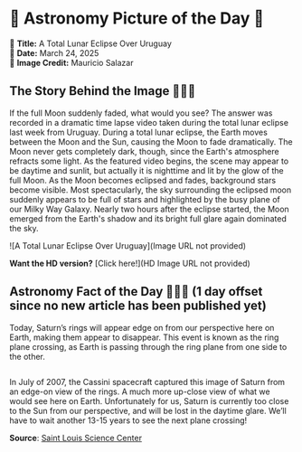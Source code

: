 # 🌌 Astronomy Picture of the Day 🌌
🔭 **Title:** A Total Lunar Eclipse Over Uruguay  
📅 **Date:** March 24, 2025  
📸 **Image Credit:** 
Mauricio Salazar
  

## The Story Behind the Image 🧑‍🚀🔭
If the full Moon suddenly faded, what would you see? The answer was recorded in a dramatic time lapse video taken during the total lunar eclipse last week from Uruguay. During a total lunar eclipse, the Earth moves between the Moon and the Sun, causing the Moon to fade dramatically. The Moon never gets completely dark, though, since the Earth's atmosphere refracts some light. As the featured video begins, the scene may appear to be daytime and sunlit, but actually it is nighttime and lit by the glow of the full Moon. As the Moon becomes eclipsed and fades, background stars become visible. Most spectacularly, the sky surrounding the eclipsed moon suddenly appears to be full of stars and highlighted by the busy plane of our Milky Way Galaxy. Nearly two hours after the eclipse started, the Moon emerged from the Earth's shadow and its bright full glare again dominated the sky.

![A Total Lunar Eclipse Over Uruguay](Image URL not provided)

**Want the HD version?** [Click here!](HD Image URL not provided)

## Astronomy Fact of the Day 👩‍🚀🚀 (1 day offset since no new article has been published yet)
<p>Today, Saturn’s rings will appear edge on from our perspective here on Earth, making them appear to disappear. This event is known as the ring plane crossing, as Earth is passing through the ring plane from one side to the other.</p>
<p><img src="https://www.slsc.org/wp-content/uploads/2025/03/mar-23.jpg" alt=""/></p>
<p>In July of 2007, the Cassini spacecraft captured this image of Saturn from an edge-on view of the rings. A much more up-close view of what we would see here on Earth. Unfortunately for us, Saturn is currently too close to the Sun from our perspective, and will be lost in the daytime glare. We’ll have to wait another 13-15 years to see the next plane crossing!</p>

**Source**: [Saint Louis Science Center](https://www.slsc.org/astronomy-fact-of-the-day-march-23-2025/)
